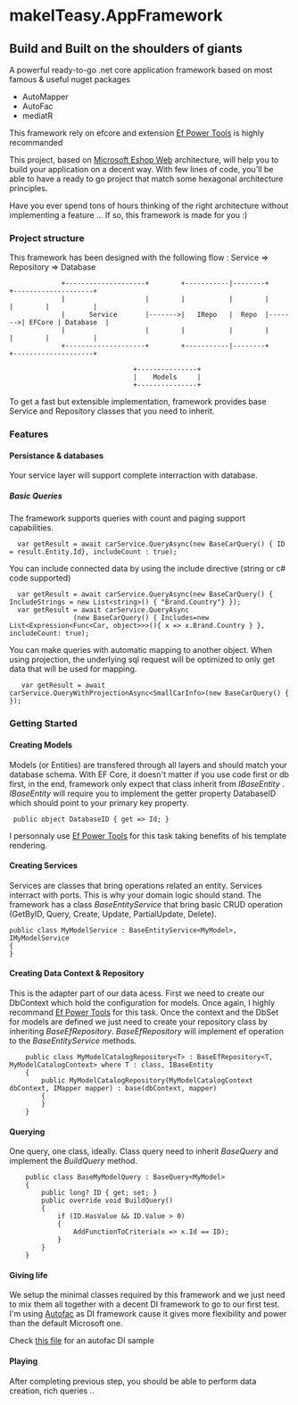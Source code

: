 # makeITeasy.AppFramework 

## Build and Built on the shoulders of giants

A powerful ready-to-go .net core application framework based on most famous & useful nuget packages
* AutoMapper
* AutoFac
* mediatR

This framework rely on efcore and extension [Ef Power Tools](https://marketplace.visualstudio.com/items?itemName=ErikEJ.EFCorePowerTools) is highly recommanded

This project, based on [Microsoft Eshop Web](https://github.com/dotnet-architecture/eShopOnWeb) architecture, will help you to build your application on a decent way. With few lines of code, you'll be able to have a ready to go project that match some hexagonal architecture principles.

Have you ever spend tons of hours thinking of the right architecture without implementing a feature ... If so, this framework is made for you :)

### Project structure

This framework has been designed with the following flow : Service => Repository => Database

                 +--------------------+        +-----------|--------+        +--------------------+                    
                 |                    |        |           |        |        |        |           |                    
                 |      Service       |------->|   IRepo   |  Repo  |------->| EFCore | Database  |                    
                 |                    |        |           |        |        |        |           |                    
                 +--------------------+        +-----------|--------+        +--------------------+                    
                                                                                                                       
                                   +---------------+                                                                   
                                   |    Models     |                                                                   
                                   +---------------+                     

To get a fast but extensible implementation, framework provides base Service and Repository classes that you need to inherit.

### Features

#### Persistance & databases

Your service layer will support complete interraction with database.

##### Basic Queries

The framework supports queries with count and paging support capabilities.

```
  var getResult = await carService.QueryAsync(new BaseCarQuery() { ID = result.Entity.Id}, includeCount : true);
```

You can include connected data by using the include directive (string or c# code supported)

```
  var getResult = await carService.QueryAsync(new BaseCarQuery() { IncludeStrings = new List<string>() { "Brand.Country"} });
  var getResult = await carService.QueryAsync
                (new BaseCarQuery() { Includes=new List<Expression<Func<Car, object>>>(){ x => x.Brand.Country } }, includeCount: true);   
```

You can make queries with automatic mapping to another object. When using projection, the underlying sql request will be optimized to only get data that will be used for mapping.

```
   var getResult = await carService.QueryWithProjectionAsync<SmallCarInfo>(new BaseCarQuery() { });
```

### Getting Started

#### Creating Models

Models (or Entities) are transfered through all layers and should match your database schema. With EF Core, it doesn't matter if you use code first or db first, in the end, framework only expect that class inherit from _IBaseEntity_ . _IBaseEntity_ will require you to implement the getter property DatabaseID which should point to your primary key property.

```
 public object DatabaseID { get => Id; }
```

I personnaly use [Ef Power Tools](https://marketplace.visualstudio.com/items?itemName=ErikEJ.EFCorePowerTools) for this task taking benefits of his template rendering.

#### Creating Services

Services are classes that bring operations related an entity. Services interract with ports. This is why your domain logic should stand. The framework has a class _BaseEntityService_ that bring basic CRUD operation (GetByID, Query, Create, Update, PartialUpdate, Delete).

```
public class MyModelService : BaseEntityService<MyModel>, IMyModelService
{
}
```

#### Creating Data Context & Repository

This is the adapter part of our data acess. First we need to create our DbContext which hold the configuration for models. Once again, I highly recommand [Ef Power Tools](https://marketplace.visualstudio.com/items?itemName=ErikEJ.EFCorePowerTools) for this task. Once the context and the DbSet for models are defined we just need to create your repository class by inheriting _BaseEfRepository_. _BaseEfRepository_ will implement ef operation to the _BaseEntityService_ methods.

```
    public class MyModelCatalogRepository<T> : BaseEfRepository<T, MyModelCatalogContext> where T : class, IBaseEntity
    {
        public MyModelCatalogRepository(MyModelCatalogContext dbContext, IMapper mapper) : base(dbContext, mapper)
        {
        }
    }
```

#### Querying

One query, one class, ideally. Class query need to inherit _BaseQuery<T>_ and implement the _BuildQuery_ method.
```
    public class BaseMyModelQuery : BaseQuery<MyModel>
    {
        public long? ID { get; set; }
        public override void BuildQuery()
        {
            if (ID.HasValue && ID.Value > 0)
            {
                AddFunctionToCriteria(x => x.Id == ID);
            }
        }
    }
```


#### Giving life

We setup the minimal classes required by this framework and we just need to mix them all together with a decent DI framework to go to our first test. 
I'm using [Autofac](https://autofac.org/) as DI framework cause it gives more flexibility and power than the default Microsoft one.

Check [this file](https://github.com/Manu06D/makeITeasy.AppFramework/blob/master/sample/makeITeasy.CarCatalog.Tests/ServiceRegistrationAutofacModule.cs) for an autofac DI sample 

#### Playing

After completing previous step, you should be able to perform data creation, rich queries .. 

